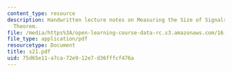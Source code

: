 ```yaml
---
content_type: resource
description: Handwritten lecture notes on Measuring the Size of Signals, Parseval's
  Theorem.
file: /media/https%3A/open-learning-course-data-rc.s3.amazonaws.com/16-01-unified-engineering-i-ii-iii-iv-fall-2005-spring-2006/75d65e11a7ca72e912e7d36fffcf476a_s21.pdf
file_type: application/pdf
resourcetype: Document
title: s21.pdf
uid: 75d65e11-a7ca-72e9-12e7-d36fffcf476a
---
```

